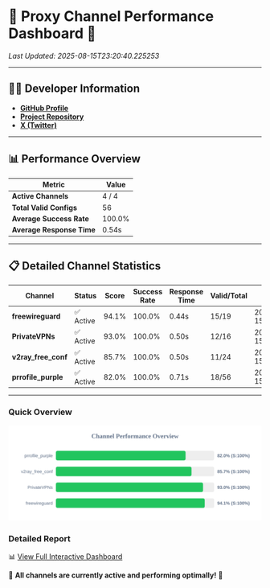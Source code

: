 # 🌟 Proxy Channel Performance Dashboard 🌟

_Last Updated: 2025-08-15T23:20:40.225253_

---

## 👩‍💻 Developer Information

- **[GitHub Profile](https://github.com/4n0nymou3)**  
- **[Project Repository](https://github.com/4n0nymou3/multi-proxy-config-fetcher)**  
- **[X (Twitter)](https://x.com/4n0nymou3)**  

---

## 📊 Performance Overview

| Metric                | Value       |
|-----------------------|-------------|
| **Active Channels**   | 4 / 4       |
| **Total Valid Configs** | 56          |
| **Average Success Rate** | 100.0%      |
| **Average Response Time** | 0.54s       |

---

## 📋 Detailed Channel Statistics

| Channel          | Status     | Score  | Success Rate | Response Time | Valid/Total | Last Success               |
|------------------|------------|--------|--------------|---------------|-------------|----------------------------|
| **freewireguard**  | ✅ Active  | 94.1%  | 100.0% | 0.44s         | 15/19       | 2025-08-15T23:20:40.223461 |
| **PrivateVPNs**  | ✅ Active  | 93.0%  | 100.0% | 0.50s         | 12/16       | 2025-08-15T23:20:39.752425 |
| **v2ray_free_conf**  | ✅ Active  | 85.7%  | 100.0% | 0.50s         | 11/24       | 2025-08-15T23:20:39.208643 |
| **prrofile_purple**  | ✅ Active  | 82.0%  | 100.0% | 0.71s         | 18/56       | 2025-08-15T23:20:38.674064 |

---

### Quick Overview
<div align="center">
  <a href="https://raw.githubusercontent.com/nullluser/NullRepo/refs/heads/main/assets/channel_stats_chart.svg">
    <img src="https://raw.githubusercontent.com/nullluser/NullRepo/refs/heads/main/assets/channel_stats_chart.svg" alt="Source Performance Statistics" width="800">
  </a>
</div>

### Detailed Report
📊 [View Full Interactive Dashboard](https://htmlpreview.github.io/?https://github.com/nullluser/NullRepo/blob/main/assets/performance_report.html)

🎉 **All channels are currently active and performing optimally!** 🎉
